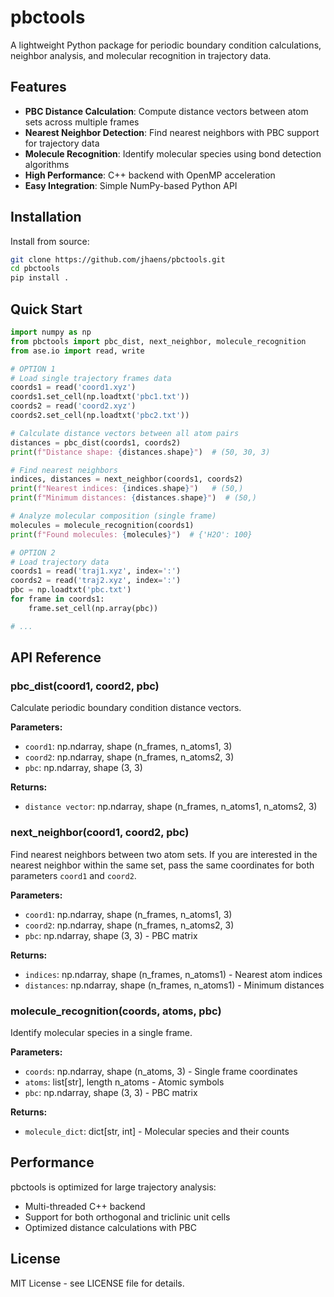 # pbctools

A lightweight Python package for periodic boundary condition calculations, neighbor analysis, and molecular recognition in trajectory data.

## Features

- **PBC Distance Calculation**: Compute distance vectors between atom sets across multiple frames
- **Nearest Neighbor Detection**: Find nearest neighbors with PBC support for trajectory data  
- **Molecule Recognition**: Identify molecular species using bond detection algorithms
- **High Performance**: C++ backend with OpenMP acceleration
- **Easy Integration**: Simple NumPy-based Python API

## Installation

Install from source:
```bash
git clone https://github.com/jhaens/pbctools.git
cd pbctools
pip install .
```

## Quick Start

```python
import numpy as np
from pbctools import pbc_dist, next_neighbor, molecule_recognition
from ase.io import read, write

# OPTION 1
# Load single trajectory frames data
coords1 = read('coord1.xyz')
coords1.set_cell(np.loadtxt('pbc1.txt'))
coords2 = read('coord2.xyz')
coords2.set_cell(np.loadtxt('pbc2.txt'))

# Calculate distance vectors between all atom pairs
distances = pbc_dist(coords1, coords2)
print(f"Distance shape: {distances.shape}")  # (50, 30, 3)

# Find nearest neighbors
indices, distances = next_neighbor(coords1, coords2)
print(f"Nearest indices: {indices.shape}")   # (50,)
print(f"Minimum distances: {distances.shape}")  # (50,)

# Analyze molecular composition (single frame)
molecules = molecule_recognition(coords1)
print(f"Found molecules: {molecules}")  # {'H2O': 100}

# OPTION 2
# Load trajectory data
coords1 = read('traj1.xyz', index=':')
coords2 = read('traj2.xyz', index=':')
pbc = np.loadtxt('pbc.txt')
for frame in coords1:
	frame.set_cell(np.array(pbc))

# ...

```

## API Reference

### pbc_dist(coord1, coord2, pbc)
Calculate periodic boundary condition distance vectors.

**Parameters:**
- `coord1`: np.ndarray, shape (n_frames, n_atoms1, 3)
- `coord2`: np.ndarray, shape (n_frames, n_atoms2, 3) 
- `pbc`: np.ndarray, shape (3, 3)

**Returns:**
- `distance vector`: np.ndarray, shape (n_frames, n_atoms1, n_atoms2, 3)

### next_neighbor(coord1, coord2, pbc)
Find nearest neighbors between two atom sets. If you are interested in the nearest neighbor within the same set, pass the same coordinates for both parameters `coord1` and `coord2`.

**Parameters:**
- `coord1`: np.ndarray, shape (n_frames, n_atoms1, 3)
- `coord2`: np.ndarray, shape (n_frames, n_atoms2, 3)
- `pbc`: np.ndarray, shape (3, 3) - PBC matrix

**Returns:**
- `indices`: np.ndarray, shape (n_frames, n_atoms1) - Nearest atom indices
- `distances`: np.ndarray, shape (n_frames, n_atoms1) - Minimum distances

### molecule_recognition(coords, atoms, pbc)
Identify molecular species in a single frame.

**Parameters:**
- `coords`: np.ndarray, shape (n_atoms, 3) - Single frame coordinates
- `atoms`: list[str], length n_atoms - Atomic symbols
- `pbc`: np.ndarray, shape (3, 3) - PBC matrix

**Returns:**
- `molecule_dict`: dict[str, int] - Molecular species and their counts 

## Performance

pbctools is optimized for large trajectory analysis:
- Multi-threaded C++ backend 
- Support for both orthogonal and triclinic unit cells
- Optimized distance calculations with PBC

## License

MIT License - see LICENSE file for details.